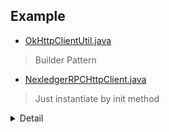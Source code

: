 ## Example

- [OkHttpClientUtil.java](./src/main/java/com/example/okhttp/OkHttpClientUtil.java)
> Builder Pattern

- [NexledgerRPCHttpClient.java](./src/main/java/com/example/okhttp/NexledgerRPCHttpClient.java)
> Just instantiate by init method

<details>
    <summary>Detail</summary>
    <p>

```java
import com.example.okhttp.NexledgerRPCHttpClient;
import com.example.okhttp.OkHttpClientUtil;
import com.example.okhttp.model.EndPoint;

import java.util.HashMap;

public class Main {
    public static void main(String[] args) {
        String restApiPath = "/security/generate/token";

        URL url = HttpUrl.parse("http://localhost:8080" + restApiPath)
                .newBuilder()
                .addQueryParameter("subject", "rolroralra")
                .build()
                .url();

        String query = url.getQuery();

        NexledgerRPCHttpClient nexledgerRPCHttpClient = new NexledgerRPCHttpClient(
                EndPoint.builder().port(8080).build(),
                null,
                10000,
                10000,
                10000
        );

        System.out.println(nexledgerRPCHttpClient.callGetMethod(restApiPath + "?" + query));


        OkHttpClientUtil okHttpClientUtil = OkHttpClientUtil.builder()
                .port(8080).build();

        String response = okHttpClientUtil.callGetMethodWithFormData(
                "/security/generate/token",
                new HashMap<String, String>(){{
                    put("subject", "rolroralra");
                }});
        System.out.println(response);
    }
}
```

</p>
</details>
